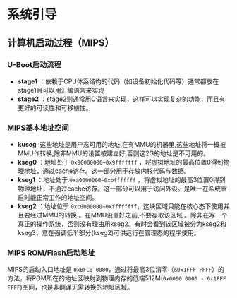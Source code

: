 # 系统引导

## 计算机启动过程（MIPS）

### U-Boot启动流程

* **stage1** ：依赖于CPU体系结构的代码（如设备初始化代码等）通常都放在stage1且可以用汇编语言来实现
* **stage2** ：stage2则通常用C语言来实现，这样可以实现复杂的功能，而且有更好的可读性和可移植性。

### MIPS基本地址空间

* **kuseg** :这些地址是用户态可用的地址,在有MMU的机器里,这些地址将一概被MMU作转换,除非MMU的设置被建立好,否则这2G的地址是不可用的。
* **kseg0** ：地址处于 `0x80000000~0x9fffffff` ，将虚拟地址的最高位置0得到物理地址，通过cache访存。这一部分用于存放内核代码与数据。
* **kseg1** ：地址处于 `0xa0000000~0xbfffffff` ，将虚拟地址的最高3位置0得到物理地址，不通过cache访存。这一部分可以用于访问外设。是唯一在系统重启时能正常工作的地址空间。
* **kseg2** ：地址位于 `0xc0000000~0xffffffff`，这块区域只能在核心态下使用并且要经过MMU的转换.。在MMU设置好之前,不要存取该区域.。除非在写一个真正的操作系统，否则没有理由用kseg2。有时会看到该区域被分为kseg2和kseg3，意在强调低半部分(kseg2)可供运行在管理态的程序使用。

### MIPS ROM/Flash启动地址

MIPS的启动入口地址是 `0xBFC0 0000`，通过将最高3位清零（`&0x1FFF FFFF`）的方法，将ROM所在的地址区映射到物理内存的低端512M(`0x0000 0000 - 0x1FFF FFFF`)空间，也是非翻译无需转换的地址区域。
